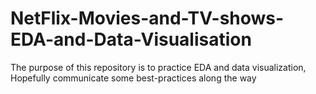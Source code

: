 # NetFlix-Movies-and-TV-shows-EDA-and-Data-Visualisation
The purpose of this repository is to practice EDA and data visualization, Hopefully communicate some best-practices along the way

